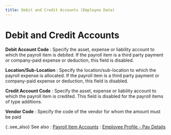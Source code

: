 ```yaml
---
title: Debit and Credit Accounts (Employee Data)
---
```


# Debit and Credit Accounts


**Debit Account Code**
: Specify the asset, expense or liability account  to which the payroll item is debited. If the payroll item is a third party  payment or company-paid expense or deduction, this field is disabled.


**Location/Sub-Location**
: Specify the location/sub-location to which the payroll  expense is allocated. If the payroll item is a third party payment or  company-paid expense or deduction, this field is disabled.


**Credit Account Code**
: Specify the asset, expense or liability account  to which the payroll item is credited. This field is disabled for the  payroll items of type additions.


**Vendor Code**
: Specify the code of the vendor for whom the amount  must be paid


{:.see_also}
See also
: [Payroll Item  Accounts]({{site.prl_baseurl}}/misc/payroll_item_accounts.html)
: [Employee  Profile - Pay Details]({{site.prl_baseurl}}/misc/the_employee_profile_pay_details.html)
